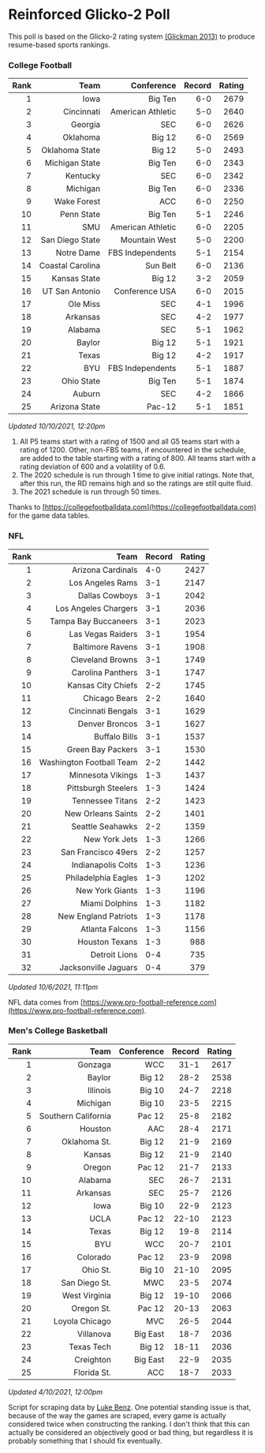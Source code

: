 # Reinforced Glicko-2 Poll

This poll is based on the Glicko-2 rating system [\(Glickman 2013\)](http://glicko.net/glicko/glicko2.pdf) to produce resume-based sports rankings.

### College Football
| Rank  | Team                 | Conference           | Record   | Rating |
| ---:  | ---:                 | ---:                 | ---:     | ---:   |
| 1     | Iowa                 | Big Ten              | 6-0      | 2679   |
| 2     | Cincinnati           | American Athletic    | 5-0      | 2640   |
| 3     | Georgia              | SEC                  | 6-0      | 2626   |
| 4     | Oklahoma             | Big 12               | 6-0      | 2569   |
| 5     | Oklahoma State       | Big 12               | 5-0      | 2493   |
| 6     | Michigan State       | Big Ten              | 6-0      | 2343   |
| 7     | Kentucky             | SEC                  | 6-0      | 2342   |
| 8     | Michigan             | Big Ten              | 6-0      | 2336   |
| 9     | Wake Forest          | ACC                  | 6-0      | 2250   |
| 10    | Penn State           | Big Ten              | 5-1      | 2246   |
| 11    | SMU                  | American Athletic    | 6-0      | 2205   |
| 12    | San Diego State      | Mountain West        | 5-0      | 2200   |
| 13    | Notre Dame           | FBS Independents     | 5-1      | 2154   |
| 14    | Coastal Carolina     | Sun Belt             | 6-0      | 2136   |
| 15    | Kansas State         | Big 12               | 3-2      | 2059   |
| 16    | UT San Antonio       | Conference USA       | 6-0      | 2015   |
| 17    | Ole Miss             | SEC                  | 4-1      | 1996   |
| 18    | Arkansas             | SEC                  | 4-2      | 1977   |
| 19    | Alabama              | SEC                  | 5-1      | 1962   |
| 20    | Baylor               | Big 12               | 5-1      | 1921   |
| 21    | Texas                | Big 12               | 4-2      | 1917   |
| 22    | BYU                  | FBS Independents     | 5-1      | 1887   |
| 23    | Ohio State           | Big Ten              | 5-1      | 1874   |
| 24    | Auburn               | SEC                  | 4-2      | 1866   |
| 25    | Arizona State        | Pac-12               | 5-1      | 1851   |
_Updated 10/10/2021, 12:20pm_

1. All P5 teams start with a rating of 1500 and all G5 teams start with a rating of 1200. Other, non-FBS teams, if encountered in the schedule, are added to the table starting with a rating of 800. All teams start with a rating deviation of 600 and a volatility of 0.6.
2. The 2020 schedule is run through 1 time to give initial ratings. Note that, after this run, the RD remains high and so the ratings are still quite fluid.
3. The 2021 schedule is run through 50 times.

Thanks to [https://collegefootballdata.com](https://collegefootballdata.com) for the game data tables.

### NFL
| Rank  | Team                       | Record   | Rating |
| ---:  | ---:                       | :---     | ---:   |
| 1     | Arizona Cardinals          | 4-0      | 2427   |
| 2     | Los Angeles Rams           | 3-1      | 2147   |
| 3     | Dallas Cowboys             | 3-1      | 2042   |
| 4     | Los Angeles Chargers       | 3-1      | 2036   |
| 5     | Tampa Bay Buccaneers       | 3-1      | 2023   |
| 6     | Las Vegas Raiders          | 3-1      | 1954   |
| 7     | Baltimore Ravens           | 3-1      | 1908   |
| 8     | Cleveland Browns           | 3-1      | 1749   |
| 9     | Carolina Panthers          | 3-1      | 1747   |
| 10    | Kansas City Chiefs         | 2-2      | 1745   |
| 11    | Chicago Bears              | 2-2      | 1640   |
| 12    | Cincinnati Bengals         | 3-1      | 1629   |
| 13    | Denver Broncos             | 3-1      | 1627   |
| 14    | Buffalo Bills              | 3-1      | 1537   |
| 15    | Green Bay Packers          | 3-1      | 1530   |
| 16    | Washington Football Team   | 2-2      | 1442   |
| 17    | Minnesota Vikings          | 1-3      | 1437   |
| 18    | Pittsburgh Steelers        | 1-3      | 1424   |
| 19    | Tennessee Titans           | 2-2      | 1423   |
| 20    | New Orleans Saints         | 2-2      | 1401   |
| 21    | Seattle Seahawks           | 2-2      | 1359   |
| 22    | New York Jets              | 1-3      | 1266   |
| 23    | San Francisco 49ers        | 2-2      | 1257   |
| 24    | Indianapolis Colts         | 1-3      | 1236   |
| 25    | Philadelphia Eagles        | 1-3      | 1202   |
| 26    | New York Giants            | 1-3      | 1196   |
| 27    | Miami Dolphins             | 1-3      | 1182   |
| 28    | New England Patriots       | 1-3      | 1178   |
| 29    | Atlanta Falcons            | 1-3      | 1156   |
| 30    | Houston Texans             | 1-3      | 988    |
| 31    | Detroit Lions              | 0-4      | 735    |
| 32    | Jacksonville Jaguars       | 0-4      | 379    |
_Updated 10/6/2021, 11:11pm_

NFL data comes from [https://www.pro-football-reference.com](https://www.pro-football-reference.com).

### Men's College Basketball
| Rank  | Team                 | Conference | Record   | Rating |
| ---:  | ---:                 | ---:       | ---:     | ---:   |
| 1     | Gonzaga              | WCC        | 31-1     | 2617   |
| 2     | Baylor               | Big 12     | 28-2     | 2538   |
| 3     | Illinois             | Big 10     | 24-7     | 2218   |
| 4     | Michigan             | Big 10     | 23-5     | 2215   |
| 5     | Southern California  | Pac 12     | 25-8     | 2182   |
| 6     | Houston              | AAC        | 28-4     | 2171   |
| 7     | Oklahoma St.         | Big 12     | 21-9     | 2169   |
| 8     | Kansas               | Big 12     | 21-9     | 2140   |
| 9     | Oregon               | Pac 12     | 21-7     | 2133   |
| 10    | Alabama              | SEC        | 26-7     | 2131   |
| 11    | Arkansas             | SEC        | 25-7     | 2126   |
| 12    | Iowa                 | Big 10     | 22-9     | 2123   |
| 13    | UCLA                 | Pac 12     | 22-10    | 2123   |
| 14    | Texas                | Big 12     | 19-8     | 2114   |
| 15    | BYU                  | WCC        | 20-7     | 2101   |
| 16    | Colorado             | Pac 12     | 23-9     | 2098   |
| 17    | Ohio St.             | Big 10     | 21-10    | 2095   |
| 18    | San Diego St.        | MWC        | 23-5     | 2074   |
| 19    | West Virginia        | Big 12     | 19-10    | 2066   |
| 20    | Oregon St.           | Pac 12     | 20-13    | 2063   |
| 21    | Loyola Chicago       | MVC        | 26-5     | 2044   |
| 22    | Villanova            | Big East   | 18-7     | 2036   |
| 23    | Texas Tech           | Big 12     | 18-11    | 2036   |
| 24    | Creighton            | Big East   | 22-9     | 2035   |
| 25    | Florida St.          | ACC        | 18-7     | 2033   |
_Updated 4/10/2021, 12:00pm_

Script for scraping data by [Luke Benz](https://github.com/lbenz731/NCAA_Hoops).
One potential standing issue is that, because of the way the games are scraped, every game is actually considered twice when constructing the ranking. I don't think that this can actually be considered an objectively good or bad thing, but regardless it is probably something that I should fix eventually.
